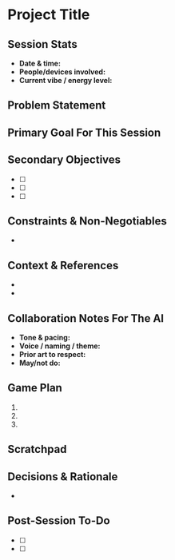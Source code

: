 # Project Title

## Session Stats
- **Date & time:** <!-- e.g., 2024-04-20 14:00 -->
- **People/devices involved:** <!-- who or what is collaborating -->
- **Current vibe / energy level:** <!-- relaxed, focused, chaotic, etc. -->

## Problem Statement
<!-- What are we building or fixing? Why now? -->

## Primary Goal For This Session
<!-- The one thing that must be solved or delivered before you stop. -->

## Secondary Objectives
- [ ] <!-- Optional objective 1 -->
- [ ] <!-- Optional objective 2 -->
- [ ] <!-- Optional objective 3 -->

## Constraints & Non-Negotiables
- <!-- Tooling, style, deadlines, performance targets, etc. -->

## Context & References
- <!-- Link or path to previous work, specs, tickets, docs -->
- <!-- Reminder of stack versions, environments, commands -->

## Collaboration Notes For The AI
- **Tone & pacing:** <!-- keep it chill, move fast, go deep, etc. -->
- **Voice / naming / theme:** <!-- naming conventions, inside jokes, aesthetic -->
- **Prior art to respect:** <!-- files/modules/patterns to keep aligned with -->
- **May/not do:** <!-- things the AI should avoid or is encouraged to try -->

## Game Plan
1. <!-- Step 1 -->
2. <!-- Step 2 -->
3. <!-- Step 3 -->

## Scratchpad
<!-- Use this space for quick notes, experiments, or prompts you feed the AI. -->

## Decisions & Rationale
- <!-- Key choices made and why -->

## Post-Session To-Do
- [ ] <!-- Next action item -->
- [ ] <!-- Follow-up or reminder -->
